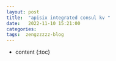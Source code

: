 ```yaml
---
layout: post
title:  "apisix integrated consul kv "
date:   2022-11-10 15:21:00
categories: 
tags:  zengzzzzz-blog
---
```


* content
{:toc}

  
&nbsp;
